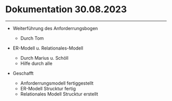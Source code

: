# Dokumentation 30.08.2023

___

- Weiterführung des Anforderrungsbogen
  - Durch Tom
- ER-Modell u. Relationales-Modell
  - Durch Marius u. Schöll
  - Hilfe durch alle

- Geschafft
  - Anforderrungsmodell fertiggestellt
  - ER-Modell Strucktur fertig
  - Relationales Modell Strucktur erstellt
  